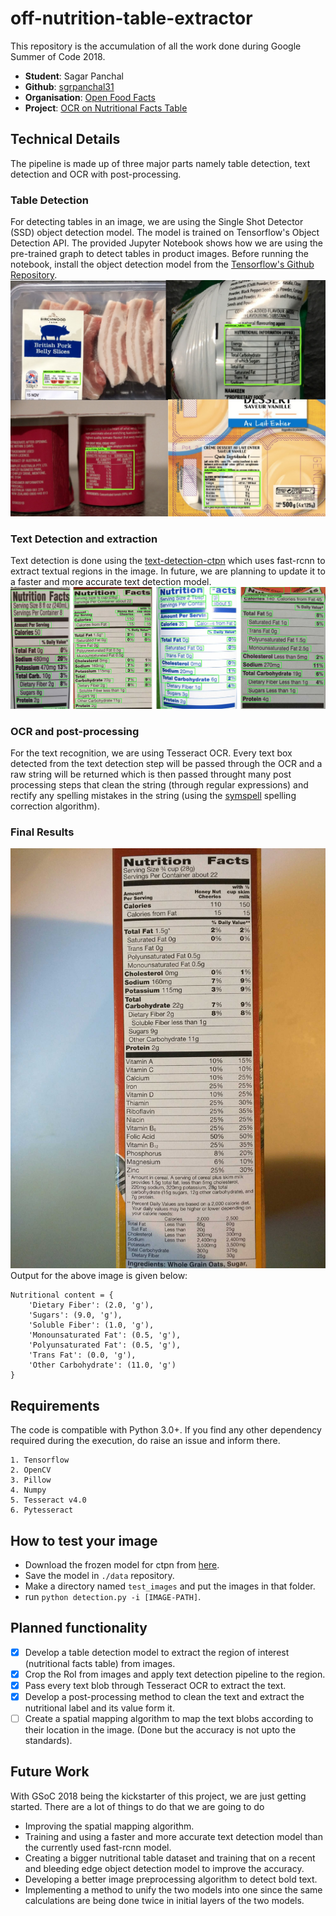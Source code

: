 
# off-nutrition-table-extractor
This repository is the accumulation of all the work done during Google Summer of Code 2018.
- **Student**: Sagar Panchal
- **Github**: [sgrpanchal31](https://github.com/sgrpanchal31)
- **Organisation**: [Open Food Facts](https://world.openfoodfacts.org/)
- **Project**: [OCR on Nutritional Facts Table](https://summerofcode.withgoogle.com/projects/#6627107531128832)

## Technical Details
The pipeline is made up of three major parts namely table detection, text detection and OCR with post-processing.

### Table Detection
For detecting tables in an image, we are using the Single Shot Detector (SSD) object detection model. The model is trained on Tensorflow's Object Detection API. The provided Jupyter Notebook shows how we are using the pre-trained graph to detect tables in product images.
Before running the notebook, install the object detection model from the [Tensorflow's Github Repository](https://github.com/tensorflow/models).
![Table detection](/data/images/table_detection.jpeg)

### Text Detection and extraction
Text detection is done using the [text-detection-ctpn](https://github.com/eragonruan/text-detection-ctpn) which uses fast-rcnn to extract textual regions in the image. In future, we are planning to update it to a faster and more accurate text detection model.
![Text Detection](/data/images/text_detection.jpg)

### OCR and post-processing
For the text recognition, we are using Tesseract OCR. Every text box detected from the text detection step will be passed through the OCR and a raw string will be returned which is then passed throught many post processing steps that clean the string (through regular expressions) and rectify any spelling mistakes in the string (using the [symspell](https://github.com/wolfgarbe/SymSpell) spelling correction algorithm).

### Final Results
![Full pipeline detection](/data/images/final.jpg)
Output for the above image is given below:
```
Nutritional content = {
    'Dietary Fiber': (2.0, 'g'), 
    'Sugars': (9.0, 'g'),
    'Soluble Fiber': (1.0, 'g'), 
    'Monounsaturated Fat': (0.5, 'g'), 
    'Polyunsaturated Fat': (0.5, 'g'), 
    'Trans Fat': (0.0, 'g'), 
    'Other Carbohydrate': (11.0, 'g')
}
```

## Requirements
The code is compatible with Python 3.0+. If you find any other dependency required during the execution, do raise an issue and inform there. 
```
1. Tensorflow
2. OpenCV
3. Pillow
4. Numpy
5. Tesseract v4.0
6. Pytesseract
```

## How to test your image
- Download the frozen model for ctpn from [here](https://github.com/eragonruan/text-detection-ctpn/releases/download/untagged-48d74c6337a71b6b5f87/ctpn.pb).
- Save the model in `./data` repository.
- Make a directory named `test_images` and put the images in that folder.
- run `python detection.py -i [IMAGE-PATH]`.

## Planned functionality
- [x] Develop a table detection model to extract the region of interest (nutritional facts table) from images.
- [x] Crop the RoI from images and apply text detection pipeline to the region.
- [x] Pass every text blob through Tesseract OCR to extract the text.
- [x] Develop a post-processing method to clean the text and extract the nutritional label and its value form it.
- [ ] Create a spatial mapping algorithm to map the text blobs according to their location in the image. (Done but the accuracy is not upto the standards).

## Future Work
With GSoC 2018 being the kickstarter of this project, we are just getting started. There are a lot of things to do that we are going to do
* Improving the spatial mapping algorithm. 
* Training and using a faster and more accurate text detection model than the currently used fast-rcnn model.
* Creating a bigger nutritional table dataset and training that on a recent and bleeding edge object detection model to improve the accuracy.
* Developing a better image preprocessing algorithm to detect bold text.
* Implementing a method to unify the two models into one since the same calculations are being done twice in initial layers of the two models.
